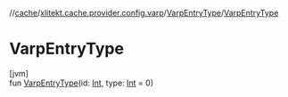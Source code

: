 //[cache](../../../index.md)/[xlitekt.cache.provider.config.varp](../index.md)/[VarpEntryType](index.md)/[VarpEntryType](-varp-entry-type.md)

# VarpEntryType

[jvm]\
fun [VarpEntryType](-varp-entry-type.md)(id: [Int](https://kotlinlang.org/api/latest/jvm/stdlib/kotlin/-int/index.html), type: [Int](https://kotlinlang.org/api/latest/jvm/stdlib/kotlin/-int/index.html) = 0)
